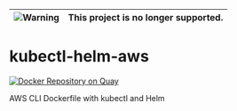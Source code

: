 <!-- markdownlint-disable MD041 -->
|![Warning](https://upload.wikimedia.org/wikipedia/commons/thumb/1/17/Warning.svg/156px-Warning.svg.png) | This project is no longer supported.
|---|---|

# kubectl-helm-aws

[![Docker Repository on Quay](https://quay.io/repository/helmpack/kubectl-helm-aws/status "Docker Repository on Quay")](https://quay.io/repository/helmpack/kubectl-helm-aws)

AWS CLI Dockerfile with kubectl and Helm
